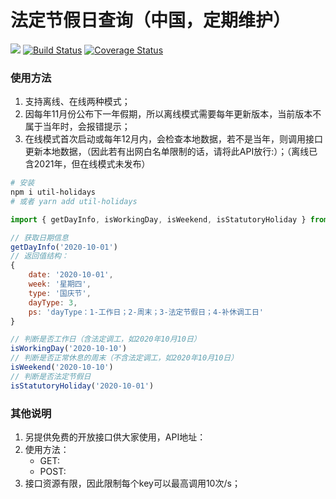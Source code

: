 # 法定节假日查询（中国，定期维护）
![](https://img.shields.io/badge/Language-TypeScript-orange.svg)
[![Build Status](https://travis-ci.com/oak-c/chinese-holidays.svg?branch=main)](https://travis-ci.com/oak-c/chinese-holidays)
[![Coverage Status](https://coveralls.io/repos/github/oak-c/chinese-holidays/badge.svg)](https://coveralls.io/github/oak-c/chinese-holidays)

### 使用方法
1. 支持离线、在线两种模式；
2. 因每年11月份公布下一年假期，所以离线模式需要每年更新版本，当前版本不属于当年时，会报错提示；
3. 在线模式首次启动或每年12月内，会检查本地数据，若不是当年，则调用接口更新本地数据，（因此若有出网白名单限制的话，请将此API放行:）；（离线已含2021年，但在线模式未发布）


```bash
# 安装
npm i util-holidays
# 或者 yarn add util-holidays
```
```javascript
import { getDayInfo, isWorkingDay, isWeekend, isStatutoryHoliday } from 'util-holidays'
```
```javascript
// 获取日期信息
getDayInfo('2020-10-01')
// 返回值结构：
{
    date: '2020-10-01',
    week: '星期四',
    type: '国庆节',
    dayType: 3,
    ps: 'dayType：1-工作日；2-周末；3-法定节假日；4-补休调工日'
}
```
```javascript
// 判断是否工作日（含法定调工，如2020年10月10日）
isWorkingDay('2020-10-10')
// 判断是否正常休息的周末（不含法定调工，如2020年10月10日）
isWeekend('2020-10-10')
// 判断是否法定节假日
isStatutoryHoliday('2020-10-01')
```

### 其他说明
1. 另提供免费的开放接口供大家使用，API地址：
2. 使用方法：
    - GET:
    - POST:
3. 接口资源有限，因此限制每个key可以最高调用10次/s；